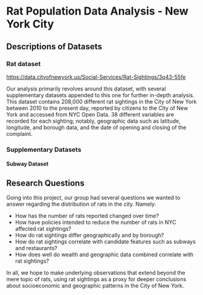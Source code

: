 # Rat Population Data Analysis - New York City

## Descriptions of Datasets

### Rat dataset

https://data.cityofnewyork.us/Social-Services/Rat-Sightings/3q43-55fe

Our analysis primarily revolves around this dataset, with several supplementary datasets appended to this one for further in-depth analysis. This dataset contains 208,000 different rat sightings in the City of New York between 2010 to the present day, reported by citizens to the City of New York and accessed from NYC Open Data. 38 different variables are recorded for each sighting; notably, geographic data such as latitude, longitude, and borough data, and the date of opening and closing of the complaint. 

### Supplementary Datasets

#### Subway Dataset

## Research Questions

Going into this project, our group had several questions we wanted to answer regarding the distribution of rats in the city. Namely:

* How has the number of rats reported changed over time?
* How have policies intended to reduce the number of rats in NYC affected rat sightings?
* How do rat sightings differ geographically and by borough?
* How do rat sightings correlate with candidate features such as subways and restaurants?
* How does well do wealth and geographic data combined correlate with rat sightings?

In all, we hope to make underlying observations that extend beyond the mere topic of rats, using rat sightings as a proxy for deeper conclusions about socioeconomic and geographic patterns in the City of New York.

